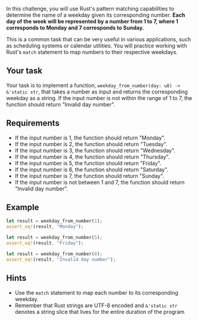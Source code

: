 In this challenge, you will use Rust's pattern matching capabilities to determine the name of a weekday given its corresponding number. **Each day of the week will be represented by a number from 1 to 7, where 1 corresponds to Monday and 7 corresponds to Sunday.**

This is a common task that can be very useful in various applications, such as scheduling systems or calendar utilities. You will practice working with Rust's `match` statement to map numbers to their respective weekdays.

## Your task

Your task is to implement a function, `weekday_from_number(day: u8) -> &'static str`, that takes a number as input and returns the corresponding weekday as a string. If the input number is not within the range of 1 to 7, the function should return "Invalid day number".

## Requirements

- If the input number is 1, the function should return "Monday".
- If the input number is 2, the function should return "Tuesday".
- If the input number is 3, the function should return "Wednesday".
- If the input number is 4, the function should return "Thursday".
- If the input number is 5, the function should return "Friday".
- If the input number is 6, the function should return "Saturday".
- If the input number is 7, the function should return "Sunday".
- If the input number is not between 1 and 7, the function should return "Invalid day number".

## Example

```rust
let result = weekday_from_number(1);
assert_eq!(result, "Monday");

let result = weekday_from_number(5);
assert_eq!(result, "Friday");

let result = weekday_from_number(8);
assert_eq!(result, "Invalid day number");
```

## Hints

- Use the `match` statement to map each number to its corresponding weekday.
- Remember that Rust strings are UTF-8 encoded and `&'static str` denotes a string slice that lives for the entire duration of the program
